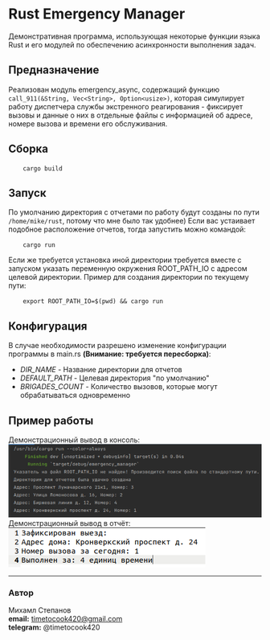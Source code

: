 # Rust Emergency Manager
Демонстративная программа, использующая некоторые функции языка Rust 
и его модулей по обеспечению асинхронности выполнения задач.

## Предназначение
Реализован модуль emergency_async, содержащий функцию 
`сall_911(&String, Vec<String>, Option<usize>)`, которая симулирует работу
диспетчера службы экстренного реагирования - фиксирует вызовы и
данные о них в отдельные файлы с информацией об адресе, номере вызова и времени его обслуживания.

## Сборка
```shell
    cargo build
```

## Запуск
По умолчанию директория с отчетами по работу будут созданы
по пути `/home/mike/rust`, потому что мне было так удобнее)
Если вас устаивает подобное расположение отчетов, тогда запустить
можно командой:
```shell
    cargo run
```
Если же требуется установка иной директории требуется вместе с запуском
указать переменную окружения ROOT_PATH_IO с адресом целевой директории.
Пример для создания директории по текущему пути:
```shell
    export ROOT_PATH_IO=$(pwd) && cargo run
```

## Конфигурация
В случае необходимости разрешено изменение конфигурации программы в main.rs
**(Внимание: требуется пересборка)**:
+ *DIR_NAME* - Название директории для отчетов
+ *DEFAULT_PATH* - Целевая директория "по умолчанию"
+ *BRIGADES_COUNT* - Количество вызовов, которые могут обрабатываться одновременно

## Пример работы
Демонстрационный вывод в консоль:
![скриншот](media/example_shell.png)
Демонстрационный вывод в отчёт:
![скриншот](media/example_file.png)

---
### Автор
Михамл Степанов\
**email:** timetocook420@gmail.com\
**telegram:** @timetocook420

